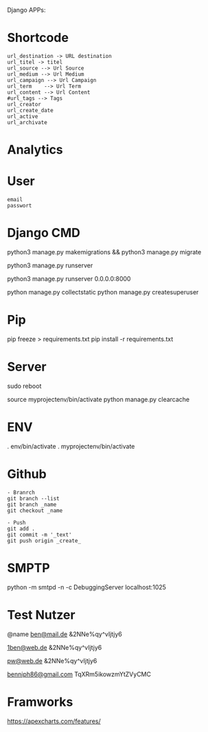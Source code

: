 Django APPs:

# Shortcode
    url_destination -> URL destination
    url_titel -> titel
    url_source --> Url Source
    url_medium --> Url Medium
    url_campaign --> Url Campaign
    url_term    --> Url Term
    url_content --> Url Content
    #url_tags --> Tags
    url_creator 
    url_create_date
    url_active
    url_archivate

# Analytics

# User
    email
    passwort

# Django CMD
python3 manage.py makemigrations && python3 manage.py migrate

python3 manage.py runserver

python3 manage.py runserver 0.0.0.0:8000

python manage.py collectstatic
python manage.py createsuperuser

# Pip
pip freeze > requirements.txt
pip install -r requirements.txt

# Server
sudo reboot

source myprojectenv/bin/activate
python manage.py clearcache


# ENV
. env/bin/activate
. myprojectenv/bin/activate

# Github

    - Branrch
    git branch --list
    git branch _name
    git checkout _name

    - Push
    git add .
    git commit -m '_text'
    git push origin _create_

# SMPTP

python -m smtpd -n -c DebuggingServer localhost:1025

# Test Nutzer
@name
ben@mail.de
&2NNe%qy^vIjtjy6

1ben@web.de
&2NNe%qy^vIjtjy6

pw@web.de
&2NNe%qy^vIjtjy6

benniph86@gmail.com
TqXRm5ikowzmYtZVyCMC


# Framworks
https://apexcharts.com/features/